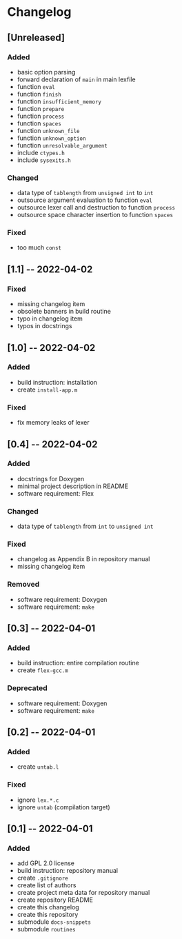 <!------------------------------------------------------------------------------
--
-- Copyright (C) 2022 Kevin Matthes
--
-- This program is free software; you can redistribute it and/or modify
-- it under the terms of the GNU General Public License as published by
-- the Free Software Foundation; either version 2 of the License, or
-- (at your option) any later version.
--
-- This program is distributed in the hope that it will be useful,
-- but WITHOUT ANY WARRANTY; without even the implied warranty of
-- MERCHANTABILITY or FITNESS FOR A PARTICULAR PURPOSE.  See the
-- GNU General Public License for more details.
--
-- You should have received a copy of the GNU General Public License along
-- with this program; if not, write to the Free Software Foundation, Inc.,
-- 51 Franklin Street, Fifth Floor, Boston, MA 02110-1301 USA.
--
----
--
--  FILE
--      CHANGELOG.md
--
--  BRIEF
--      The development history of this project.
--
--  AUTHOR
--      Kevin Matthes
--
--  COPYRIGHT
--      (C) 2022 Kevin Matthes.
--      This file is licensed GPL 2 as of June 1991.
--
--  DATE
--      2022
--
--  NOTE
--      See `LICENSE' for full license.
--      See `README.md' for project details.
--
------------------------------------------------------------------------------->

# Changelog

## [Unreleased]

### Added

* basic option parsing
* forward declaration of `main` in main lexfile
* function `eval`
* function `finish`
* function `insufficient_memory`
* function `prepare`
* function `process`
* function `spaces`
* function `unknown_file`
* function `unknown_option`
* function `unresolvable_argument`
* include `ctypes.h`
* include `sysexits.h`

### Changed

* data type of `tablength` from `unsigned int` to `int`
* outsource argument evaluation to function `eval`
* outsource lexer call and destruction to function `process`
* outsource space character insertion to function `spaces`

### Fixed

* too much `const`

## [1.1] -- 2022-04-02

### Fixed

* missing changelog item
* obsolete banners in build routine
* typo in changelog item
* typos in docstrings

## [1.0] -- 2022-04-02

### Added

* build instruction:  installation
* create `install-app.m`

### Fixed

* fix memory leaks of lexer

## [0.4] -- 2022-04-02

### Added

* docstrings for Doxygen
* minimal project description in README
* software requirement: Flex

### Changed

* data type of `tablength` from `int` to `unsigned int`

### Fixed

* changelog as Appendix B in repository manual
* missing changelog item

### Removed

* software requirement: Doxygen
* software requirement: `make`

## [0.3] -- 2022-04-01

### Added

* build instruction:  entire compilation routine
* create `flex-gcc.m`

### Deprecated

* software requirement: Doxygen
* software requirement: `make`

## [0.2] -- 2022-04-01

### Added

* create `untab.l`

### Fixed

* ignore `lex.*.c`
* ignore `untab` (compilation target)

## [0.1] -- 2022-04-01

### Added

* add GPL 2.0 license
* build instruction:  repository manual
* create `.gitignore`
* create list of authors
* create project meta data for repository manual
* create repository README
* create this changelog
* create this repository
* submodule `docs-snippets`
* submodule `routines`

<!----------------------------------------------------------------------------->
